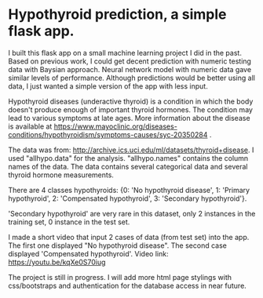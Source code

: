 # Hypothyroid prediction, a simple flask app. 

I built this flask app on a small machine learning project I did in the past. Based on previous work, I could get decent prediction with numeric testing data with Baysian approach. Neural network model with numeric data gave similar levels of performance. Although predictions would be better using all data, I just wanted a simple version of the app with less input.

Hypothyroid diseases (underactive thyroid) is a condition in which the body doesn't produce enough of important thyroid hormones. The condition may lead to various symptoms at late ages. More information about the disease is available at https://www.mayoclinic.org/diseases-conditions/hypothyroidism/symptoms-causes/syc-20350284 .

The data was from: http://archive.ics.uci.edu/ml/datasets/thyroid+disease. I used "allhypo.data" for the analysis. "allhypo.names" contains the column names of the data. The data contains several categorical data and several thyroid hormone measurements.


There are 4 classes hypothyroids:
{0: 'No hypothyroid disease', 1: 'Primary hypothyroid', 2: 'Compensated hypothyroid', 3: 'Secondary hypothyroid'}.

'Secondary hypothyroid' are very rare in this dataset, only 2 instances in the training set, 0 instance in the test set.  

I made a short video that input 2 cases of data (from test set) into the app.  The first one displayed "No hypothyroid disease". The second case displayed 'Compensated hypothyroid'.  Video link: https://youtu.be/kqXe0S70iug

The project is still in progress. I will add more html page stylings with css/bootstraps and authentication for the database access in near future.  
